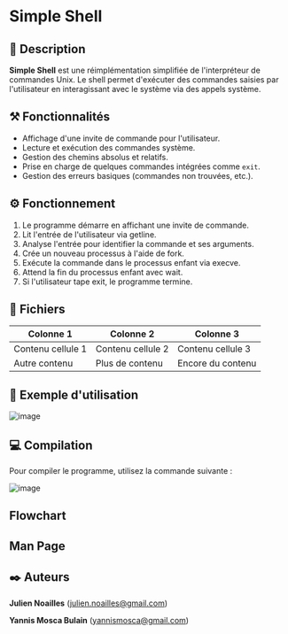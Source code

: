 # Simple Shell

## 📃 Description

**Simple Shell** est une réimplémentation simplifiée de l'interpréteur de commandes Unix.
Le shell permet d'exécuter des commandes saisies par l'utilisateur en interagissant avec le système via des appels système.

## ⚒️​ Fonctionnalités

- Affichage d'une invite de commande pour l'utilisateur.
- Lecture et exécution des commandes système.
- Gestion des chemins absolus et relatifs.
- Prise en charge de quelques commandes intégrées comme `exit`.
- Gestion des erreurs basiques (commandes non trouvées, etc.).

## ⚙️​ Fonctionnement

1. Le programme démarre en affichant une invite de commande.
2. Lit l'entrée de l'utilisateur via getline.
3. Analyse l'entrée pour identifier la commande et ses arguments.
4. Crée un nouveau processus à l'aide de fork.
5. Exécute la commande dans le processus enfant via execve.
6. Attend la fin du processus enfant avec wait.
7. Si l'utilisateur tape exit, le programme termine.

## 📄 Fichiers

| Colonne 1          | Colonne 2                 | Colonne 3         |
|---------------------|---------------------------|-------------------|
| Contenu cellule 1  | Contenu cellule 2         | Contenu cellule 3 |
| Autre contenu      | Plus de contenu           | Encore du contenu |

## 📜 Exemple d'utilisation

![image](https://github.com/user-attachments/assets/d6add4ba-1e80-4a45-88ca-1510de55e896)

## 💻 Compilation

Pour compiler le programme, utilisez la commande suivante :

![image](https://github.com/user-attachments/assets/c727c750-740d-4cce-9c97-7d0c9f12cc27)

## Flowchart

## Man Page

## ✒️ Auteurs

**Julien Noailles**
(julien.noailles@gmail.com)

**Yannis Mosca Bulain**
(yannismosca@gmail.com)
